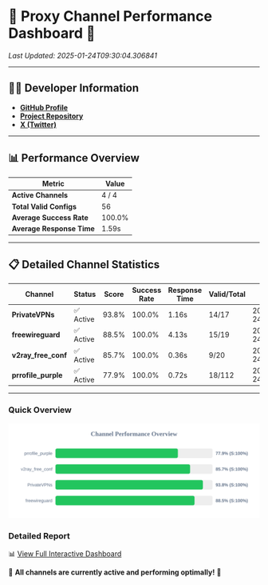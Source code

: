 # 🌟 Proxy Channel Performance Dashboard 🌟

_Last Updated: 2025-01-24T09:30:04.306841_

---

## 👩‍💻 Developer Information

- **[GitHub Profile](https://github.com/4n0nymou3)**  
- **[Project Repository](https://github.com/4n0nymou3/multi-proxy-config-fetcher)**  
- **[X (Twitter)](https://x.com/4n0nymou3)**  

---

## 📊 Performance Overview

| Metric                | Value       |
|-----------------------|-------------|
| **Active Channels**   | 4 / 4       |
| **Total Valid Configs** | 56          |
| **Average Success Rate** | 100.0%      |
| **Average Response Time** | 1.59s       |

---

## 📋 Detailed Channel Statistics

| Channel          | Status     | Score  | Success Rate | Response Time | Valid/Total | Last Success               |
|------------------|------------|--------|--------------|---------------|-------------|----------------------------|
| **PrivateVPNs**  | ✅ Active  | 93.8%  | 100.0% | 1.16s         | 14/17       | 2025-01-24T09:30:00.145881 |
| **freewireguard**  | ✅ Active  | 88.5%  | 100.0% | 4.13s         | 15/19       | 2025-01-24T09:30:04.305045 |
| **v2ray_free_conf**  | ✅ Active  | 85.7%  | 100.0% | 0.36s         | 9/20       | 2025-01-24T09:29:58.949451 |
| **prrofile_purple**  | ✅ Active  | 77.9%  | 100.0% | 0.72s         | 18/112       | 2025-01-24T09:29:58.553472 |

---

### Quick Overview
<div align="center">
  <a href="https://raw.githubusercontent.com/nullluser/NullRepo/refs/heads/main/assets/channel_stats_chart.svg">
    <img src="https://raw.githubusercontent.com/nullluser/NullRepo/refs/heads/main/assets/channel_stats_chart.svg" alt="Source Performance Statistics" width="800">
  </a>
</div>

### Detailed Report
📊 [View Full Interactive Dashboard](https://htmlpreview.github.io/?https://github.com/nullluser/NullRepo/blob/main/assets/performance_report.html)

🎉 **All channels are currently active and performing optimally!** 🎉
